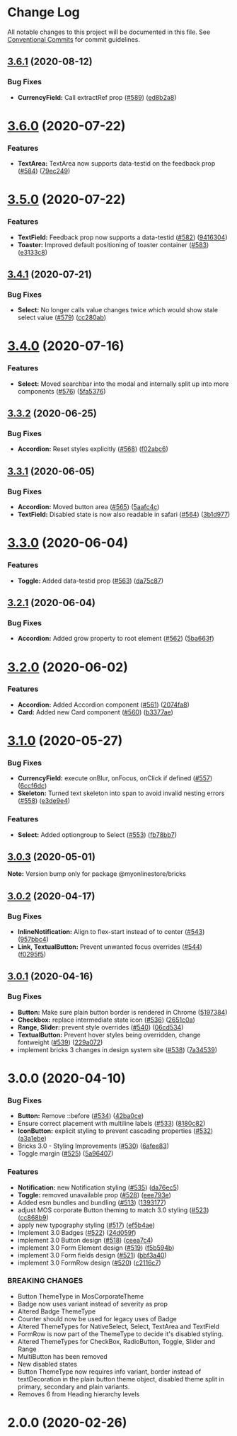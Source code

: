 # Change Log

All notable changes to this project will be documented in this file.
See [Conventional Commits](https://conventionalcommits.org) for commit guidelines.

## [3.6.1](https://github.com/MyOnlineStore/bricks/compare/@myonlinestore/bricks@3.6.0...@myonlinestore/bricks@3.6.1) (2020-08-12)


### Bug Fixes

* **CurrencyField:** Call extractRef prop ([#589](https://github.com/MyOnlineStore/bricks/issues/589)) ([ed8b2a8](https://github.com/MyOnlineStore/bricks/commit/ed8b2a864e7c895f1f06d6213455f968e33e8c77))





# [3.6.0](https://github.com/MyOnlineStore/bricks/compare/@myonlinestore/bricks@3.5.0...@myonlinestore/bricks@3.6.0) (2020-07-22)


### Features

* **TextArea:** TextArea now supports data-testid on the feedback prop ([#584](https://github.com/MyOnlineStore/bricks/issues/584)) ([79ec249](https://github.com/MyOnlineStore/bricks/commit/79ec2496aeccadbe5ba6aea3e618d79067d29447))





# [3.5.0](https://github.com/MyOnlineStore/bricks/compare/@myonlinestore/bricks@3.4.1...@myonlinestore/bricks@3.5.0) (2020-07-22)


### Features

* **TextField:** Feedback prop now supports a data-testid ([#582](https://github.com/MyOnlineStore/bricks/issues/582)) ([9416304](https://github.com/MyOnlineStore/bricks/commit/94163047afe1a111633353cd05930107d83ddf82))
* **Toaster:** Improved default positioning of toaster container ([#583](https://github.com/MyOnlineStore/bricks/issues/583)) ([e3133c8](https://github.com/MyOnlineStore/bricks/commit/e3133c879586767fa24e5f53e0e7bb2676d44aab))





## [3.4.1](https://github.com/MyOnlineStore/bricks/compare/@myonlinestore/bricks@3.4.0...@myonlinestore/bricks@3.4.1) (2020-07-21)


### Bug Fixes

* **Select:** No longer calls value changes twice which would show stale select value ([#579](https://github.com/MyOnlineStore/bricks/issues/579)) ([cc280ab](https://github.com/MyOnlineStore/bricks/commit/cc280ab9f43b3d31900b54041064df7c391543cb))





# [3.4.0](https://github.com/MyOnlineStore/bricks/compare/@myonlinestore/bricks@3.3.2...@myonlinestore/bricks@3.4.0) (2020-07-16)


### Features

* **Select:** Moved searchbar into the modal and internally split up into more components ([#576](https://github.com/MyOnlineStore/bricks/issues/576)) ([5fa5376](https://github.com/MyOnlineStore/bricks/commit/5fa5376a0fbf0b021b39dc64346dffbd41d16938))





## [3.3.2](https://github.com/MyOnlineStore/bricks/compare/@myonlinestore/bricks@3.3.1...@myonlinestore/bricks@3.3.2) (2020-06-25)


### Bug Fixes

* **Accordion:** Reset styles explicitly ([#568](https://github.com/MyOnlineStore/bricks/issues/568)) ([f02abc6](https://github.com/MyOnlineStore/bricks/commit/f02abc625c000b9602678daaf227836d65ea6c9c))





## [3.3.1](https://github.com/MyOnlineStore/bricks/compare/@myonlinestore/bricks@3.3.0...@myonlinestore/bricks@3.3.1) (2020-06-05)


### Bug Fixes

* **Accordion:** Moved button area ([#565](https://github.com/MyOnlineStore/bricks/issues/565)) ([5aafc4c](https://github.com/MyOnlineStore/bricks/commit/5aafc4ce5b65f45dffaa4e1c81359a6a9bb3d76d))
* **TextField:** Disabled state is now also readable in safari ([#564](https://github.com/MyOnlineStore/bricks/issues/564)) ([3b1d977](https://github.com/MyOnlineStore/bricks/commit/3b1d9779233a5788b310aa62e1aa8a0553c08af6))





# [3.3.0](https://github.com/MyOnlineStore/bricks/compare/@myonlinestore/bricks@3.2.1...@myonlinestore/bricks@3.3.0) (2020-06-04)


### Features

* **Toggle:** Added data-testid prop ([#563](https://github.com/MyOnlineStore/bricks/issues/563)) ([da75c87](https://github.com/MyOnlineStore/bricks/commit/da75c879f3b59732ec00daa8c6289a4a49cd8acd))





## [3.2.1](https://github.com/MyOnlineStore/bricks/compare/@myonlinestore/bricks@3.2.0...@myonlinestore/bricks@3.2.1) (2020-06-04)


### Bug Fixes

* **Accordion:** Added grow property to root element ([#562](https://github.com/MyOnlineStore/bricks/issues/562)) ([5ba663f](https://github.com/MyOnlineStore/bricks/commit/5ba663f8bce9c3beb07d4b7acb071c5381c1af9f))





# [3.2.0](https://github.com/MyOnlineStore/bricks/compare/@myonlinestore/bricks@3.1.0...@myonlinestore/bricks@3.2.0) (2020-06-02)


### Features

* **Accordion:** Added Accordion component ([#561](https://github.com/MyOnlineStore/bricks/issues/561)) ([2074fa8](https://github.com/MyOnlineStore/bricks/commit/2074fa8a2e8f04949a4e7617e61ff1f9a88c56ae))
* **Card:** Added new Card component ([#560](https://github.com/MyOnlineStore/bricks/issues/560)) ([b3377ae](https://github.com/MyOnlineStore/bricks/commit/b3377aea38bd6a63cad552b8a8d7a79249bc624c))





# [3.1.0](https://github.com/MyOnlineStore/bricks/compare/@myonlinestore/bricks@3.0.3...@myonlinestore/bricks@3.1.0) (2020-05-27)


### Bug Fixes

* **CurrencyField:** execute onBlur, onFocus, onClick if defined ([#557](https://github.com/MyOnlineStore/bricks/issues/557)) ([6ccf6dc](https://github.com/MyOnlineStore/bricks/commit/6ccf6dc32616256401dcc77e69248e3bcb68a61e))
* **Skeleton:** Turned text skeleton into span to avoid invalid nesting errors ([#558](https://github.com/MyOnlineStore/bricks/issues/558)) ([e3de9e4](https://github.com/MyOnlineStore/bricks/commit/e3de9e43d15d2a6486a9c063c4fb3f07426fbf7b))


### Features

* **Select:** Added optiongroup to Select ([#553](https://github.com/MyOnlineStore/bricks/issues/553)) ([fb78bb7](https://github.com/MyOnlineStore/bricks/commit/fb78bb7ca36d46a111735a4797a8235806bc9347))





## [3.0.3](https://github.com/MyOnlineStore/bricks/compare/@myonlinestore/bricks@3.0.2...@myonlinestore/bricks@3.0.3) (2020-05-01)

**Note:** Version bump only for package @myonlinestore/bricks





## [3.0.2](https://github.com/MyOnlineStore/bricks/compare/@myonlinestore/bricks@3.0.1...@myonlinestore/bricks@3.0.2) (2020-04-17)


### Bug Fixes

* **InlineNotification:** Align to flex-start instead of to center ([#543](https://github.com/MyOnlineStore/bricks/issues/543)) ([957bbc4](https://github.com/MyOnlineStore/bricks/commit/957bbc4cfa80bd841076cc407bdd209d40abcd92))
* **Link, TextualButton:** Prevent unwanted focus overrides ([#544](https://github.com/MyOnlineStore/bricks/issues/544)) ([f0295f5](https://github.com/MyOnlineStore/bricks/commit/f0295f588c30b585a3ca30ccc67710591a18ff56))





## [3.0.1](https://github.com/MyOnlineStore/bricks/compare/@myonlinestore/bricks@3.0.0...@myonlinestore/bricks@3.0.1) (2020-04-16)


### Bug Fixes

* **Button:** Make sure plain button border is rendered in Chrome ([5197384](https://github.com/MyOnlineStore/bricks/commit/5197384baa38bc42f499454146a526c0eaf08a54))
* **Checkbox:** replace intermediate state icon ([#536](https://github.com/MyOnlineStore/bricks/issues/536)) ([2651c0a](https://github.com/MyOnlineStore/bricks/commit/2651c0a826586d5646564371c907a21aa04f065e))
* **Range, Slider:** prevent style overrides ([#540](https://github.com/MyOnlineStore/bricks/issues/540)) ([06cd534](https://github.com/MyOnlineStore/bricks/commit/06cd534ad5186c3c23e26003d538634113e83140))
* **TextualButton:** Prevent hover styles being overridden, change fontweight ([#539](https://github.com/MyOnlineStore/bricks/issues/539)) ([229a072](https://github.com/MyOnlineStore/bricks/commit/229a0722e2d326f1a466c57ebc50569001af5277))
* implement bricks 3 changes in design system site ([#538](https://github.com/MyOnlineStore/bricks/issues/538)) ([7a34539](https://github.com/MyOnlineStore/bricks/commit/7a34539eba2eb8a7bbcaa4b1c300d9c92ffffc34))





# 3.0.0 (2020-04-10)


### Bug Fixes

* **Button:** Remove ::before ([#534](https://github.com/MyOnlineStore/bricks/issues/534)) ([42ba0ce](https://github.com/MyOnlineStore/bricks/commit/42ba0ce1db4ac363976378276ae3e00c601a606c))
* Ensure correct placement with multiline labels ([#533](https://github.com/MyOnlineStore/bricks/issues/533)) ([8180c82](https://github.com/MyOnlineStore/bricks/commit/8180c82666dd001623035c9e35a9981a63836ef7))
* **IconButton:** explicit styling to prevent cascading properties ([#532](https://github.com/MyOnlineStore/bricks/issues/532)) ([a3a1ebe](https://github.com/MyOnlineStore/bricks/commit/a3a1ebe323b02cd51912ac5ddf984a4f03eeed04))
* Bricks 3.0 - Styling Improvements ([#530](https://github.com/MyOnlineStore/bricks/issues/530)) ([6afee83](https://github.com/MyOnlineStore/bricks/commit/6afee83d02515cc581e1256a02c334fd7782d65c))
* Toggle margin ([#525](https://github.com/MyOnlineStore/bricks/issues/525)) ([5a96407](https://github.com/MyOnlineStore/bricks/commit/5a964077470c825c790d6bbd9838a80d69727971))


### Features

* **Notification:** new Notification styling ([#535](https://github.com/MyOnlineStore/bricks/issues/535)) ([da76ec5](https://github.com/MyOnlineStore/bricks/commit/da76ec5cedafd077289d8588d3e69084a0ea489a))
* **Toggle:** removed unavailable prop ([#528](https://github.com/MyOnlineStore/bricks/issues/528)) ([eee793e](https://github.com/MyOnlineStore/bricks/commit/eee793e36fa4e5ef241cc1cd078eb9fcaabadc60))
* Added esm bundles and bundling ([#513](https://github.com/MyOnlineStore/bricks/issues/513)) ([1393177](https://github.com/MyOnlineStore/bricks/commit/13931777bba856f12d6ddf243e148288ced23db3))
* adjust MOS corporate Button theming to match 3.0 styling ([#523](https://github.com/MyOnlineStore/bricks/issues/523)) ([cc868b9](https://github.com/MyOnlineStore/bricks/commit/cc868b92c94eb7877a6c8839ccc87c06891968c9))
* apply new typography styling ([#517](https://github.com/MyOnlineStore/bricks/issues/517)) ([ef5b4ae](https://github.com/MyOnlineStore/bricks/commit/ef5b4ae90956e93e215310ac56f165d8033a770a))
* Implement 3.0 Badges ([#522](https://github.com/MyOnlineStore/bricks/issues/522)) ([24d059f](https://github.com/MyOnlineStore/bricks/commit/24d059f6fe3b2421aafe0f4c3275141ac7771002))
* implement 3.0 Button design ([#518](https://github.com/MyOnlineStore/bricks/issues/518)) ([ceea7c4](https://github.com/MyOnlineStore/bricks/commit/ceea7c4e17892093a5a23ab5385f726f3c02df03))
* implement 3.0 Form Element design ([#519](https://github.com/MyOnlineStore/bricks/issues/519)) ([f5b594b](https://github.com/MyOnlineStore/bricks/commit/f5b594b033dab278fe80f88215ac47d88abe5381))
* implement 3.0 Form fields design ([#521](https://github.com/MyOnlineStore/bricks/issues/521)) ([bbf3a40](https://github.com/MyOnlineStore/bricks/commit/bbf3a4025896a41642826b3062795e2d92214748))
* implement 3.0 FormRow design  ([#520](https://github.com/MyOnlineStore/bricks/issues/520)) ([c2116c7](https://github.com/MyOnlineStore/bricks/commit/c2116c704cbf19cdec6abd559e981128cc0d3a5c))


### BREAKING CHANGES

* Button ThemeType in MosCorporateTheme
* Badge now uses variant instead of severity as prop
* Altered Badge ThemeType
* Counter should now be used for legacy uses of Badge
* Altered ThemeTypes for NativeSelect, Select, TextArea and TextField
* FormRow is now part of the ThemeType to decide it's disabled styling.
* Altered ThemeTypes for CheckBox, RadioButton, Toggle, Slider and Range
* MultiButton has been removed
* New disabled states
* Button ThemeType now requires info variant, border instead of textDecoration in the plain button theme object, disabled theme split in primary, secondary and plain variants.
* Removes 6 from Heading hierarchy levels



# 2.0.0 (2020-02-26)
